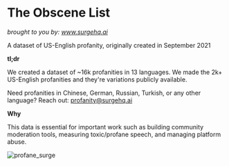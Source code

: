 # The Obscene List
*brought to you by: www.surgehq.ai*

A dataset of US-English profanity, originally created in September 2021

**tl;dr**

We created a dataset of ~16k profanities in 13 languages. We made the 2k+ US-English profanities and they're variations publicly available.

Need profanities in Chinese, German, Russian, Turkish, or any other language? Reach out: profanity@surgehq.ai

**Why**

This data is essential for important work such as building community moderation tools, measuring toxic/profane speech, and managing platform abuse.

![profane_surge](https://imgur.com/a/6lbzxfx)
